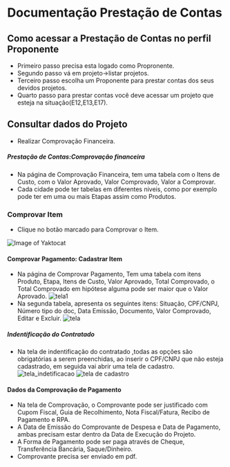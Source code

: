 # Documentação Prestação de Contas

## Como acessar a Prestação de Contas no perfil Proponente

* Primeiro passo precisa esta logado como Propronente.
* Segundo passo vá em projeto->listar projetos.
* Terceiro passo escolha um Proponente para prestar contas dos seus devidos projetos.
* Quarto passo para prestar contas você deve acessar um projeto que esteja na situação(E12,E13,E17).
## Consultar dados do Projeto
* Realizar Comprovação Financeira.
##### Prestação de Contas:Comprovação financeira
* Na página de Comprovação Financeira, tem uma tabela com o Itens de Custo, com o Valor Aprovado, Valor Comprovado, Valor a Comprovar.
* Cada cidade pode ter tabelas em diferentes niveis, como por exemplo pode ter em uma ou mais Etapas assim como Produtos.
### Comprovar Item
* Clique no botão marcado  para Comprovar o Item.

 ![Image of Yaktocat](https://raw.githubusercontent.com/culturagovbr/salic-minc/f/prestacao-contas/dev-marcos/application/modules/prestacao-contas/docs/imagens/comprovar_item.png)

#### Comprovar Pagamento: Cadastrar Item
* Na página de Comprovar Pagamento, Tem uma tabela com itens Produto, Etapa, Itens de Custo, Valor Aprovado, Total Comprovado, o Total Comprovado  em hipótese alguma pode ser maior que o Valor Aprovado.
![tela1](https://github.com/culturagovbr/salic-minc/blob/f/prestacao-contas/dev-marcos/application/modules/prestacao-contas/docs/imagens/tela1.png?raw=true)
* Na segunda tabela, apresenta os seguintes itens: Situação, CPF/CNPJ, Número tipo do doc, Data Emissão, Documento, Valor Comprovado, Editar e Excluir.
![tela](https://raw.githubusercontent.com/culturagovbr/salic-minc/f/prestacao-contas/dev-marcos/application/modules/prestacao-contas/docs/imagens/tela_situacao.png)
##### Indentificação do Contratado
* Na tela de indentificação do contratado ,todas as opções são obrigatórias a serem preenchidas, ao inserir o CPF/CNPJ que não esteja cadastrado, em seguida  vai abrir  uma tela de cadastro.
![tela_indetificacao](https://github.com/culturagovbr/salic-minc/blob/f/prestacao-contas/dev-marcos/application/modules/prestacao-contas/docs/imagens/tela_indentificacao.png?raw=true)
![tela de cadastro](https://github.com/culturagovbr/salic-minc/blob/f/prestacao-contas/dev-marcos/application/modules/prestacao-contas/docs/imagens/tela_cadastro1.png?raw=true)

#### Dados da Comprovação de Pagamento
* Na tela de Comprovação, o Comprovante pode ser justificado com Cupom Fiscal, Guia de Recolhimento, Nota Fiscal/Fatura, Recibo de Pagamento e RPA.
* A Data de Emissão do Comprovante de Despesa e Data de Pagamento, ambas precisam estar dentro da Data de Execução do Projeto.
* A Forma de Pagamento pode ser paga através de Cheque, Transferência Bancária, Saque/Dinheiro.
* Comprovante precisa ser enviado em pdf.
